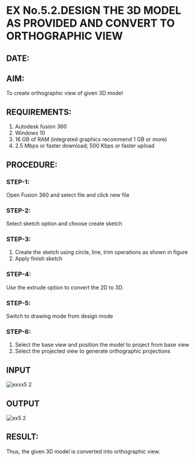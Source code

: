 # EX No.5.2.DESIGN THE 3D MODEL AS PROVIDED AND CONVERT TO ORTHOGRAPHIC VIEW
## DATE:

## AIM: 
To create orthographic view of given 3D model

## REQUIREMENTS: 
1. Autodesk fusion 360
2. Windows 10
3. 16 GB of RAM (integrated graphics recommend 1 GB or more)
4. 2.5 Mbps or faster download; 500 Kbps or faster upload 

## PROCEDURE:

### STEP-1:
Open Fusion 360 and select file and click new file

### STEP-2:
Select sketch option and choose create sketch

### STEP-3: 
1. Create the sketch using circle, line, trim operations as shown in figure
2. Apply finish sketch 

### STEP-4:
 Use the extrude option to convert the 2D to 3D.

### STEP-5:
Switch to drawing mode from design mode 
          
### STEP-6:
1. Select the base view and position the model to project from base view 
2. Select the projected view to generate orthographic projections

## INPUT
![exxx5 2](https://github.com/divyadivya10/EX-No.5.2.DESIGN-THE-3D-MODEL-AS-PROVIDED-AND-CONVERT-TO-ORTHOGRAPHIC-VIEW/assets/119560271/5cf298de-2681-4635-a684-8a47decfd8ba)


## OUTPUT
![ex5 2](https://github.com/divyadivya10/EX-No.5.2.DESIGN-THE-3D-MODEL-AS-PROVIDED-AND-CONVERT-TO-ORTHOGRAPHIC-VIEW/assets/119560271/d4836de7-d05a-4a05-90a5-b9d692e78203)



## RESULT:
Thus, the given 3D model is converted into orthographic view.
